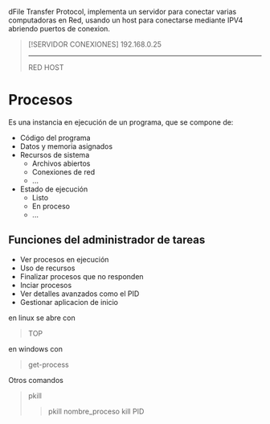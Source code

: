 dFile Transfer Protocol, implementa un servidor para conectar varias computadoras en Red, usando un host para conectarse mediante IPV4 abriendo puertos de conexion.


>[!SERVIDOR CONEXIONES]
>192.168.0.25
> --------  -----
> RED       HOST


# Procesos

Es una instancia en ejecución de un programa, que se compone de:
- Código del programa
- Datos y memoria asignados
- Recursos de sistema 
	- Archivos abiertos
	- Conexiones de red
	- ...
- Estado de ejecución
	- Listo
	- En proceso
	- ...

## Funciones del administrador de tareas

- Ver procesos en ejecución
- Uso de recursos
- Finalizar procesos que no responden
- Inciar procesos
- Ver detalles avanzados como el PID
- Gestionar aplicacion de inicio

en linux se abre con 

> TOP

en windows con 

> get-process

Otros comandos

> pkill
>> pkill nombre_proceso
>> kill PID



